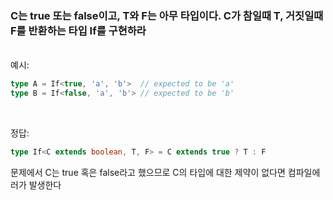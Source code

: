 ### C는 true 또는 false이고, T와 F는 아무 타입이다. C가 참일때 T, 거짓일때 F를 반환하는 타입 If를 구현하라



<br/>
예시:
  
```ts
type A = If<true, 'a', 'b'>  // expected to be 'a'
type B = If<false, 'a', 'b'> // expected to be 'b'
```

<br/>

정답: 
```ts
type If<C extends boolean, T, F> = C extends true ? T : F
```

문제에서 C는 true 혹은 false라고 했으므로 C의 타입에 대한 제약이 없다면 컴파일에러가 발생한다
